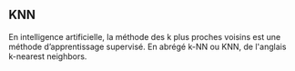 ## KNN

En intelligence artificielle, la méthode des k plus proches voisins est une méthode d’apprentissage supervisé. En abrégé k-NN ou KNN, de l'anglais k-nearest neighbors.

